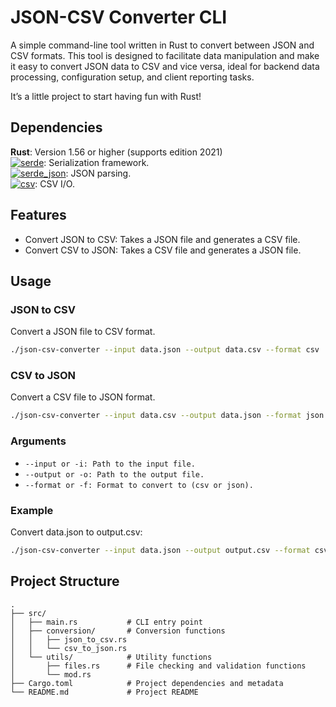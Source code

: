 # JSON-CSV Converter CLI
A simple command-line tool written in Rust to convert between JSON and CSV formats. This tool is designed to facilitate data manipulation and make it easy to convert JSON data to CSV and vice versa, ideal for backend data processing, configuration setup, and client reporting tasks.

It’s a little project to start having fun with Rust!

## Dependencies
**Rust**: Version 1.56 or higher (supports edition 2021)</br>
[![serde](https://img.shields.io/badge/serde-1.0-blue)](https://github.com/serde-rs/serde): Serialization framework.</br>
[![serde_json](https://img.shields.io/badge/serde__json-1.0-blue)](https://github.com/serde-rs/json): JSON parsing.</br>
[![csv](https://img.shields.io/badge/csv-1.1-blue)](https://github.com/BurntSushi/rust-csv): CSV I/O.</br>

## Features
- Convert JSON to CSV: Takes a JSON file and generates a CSV file.
- Convert CSV to JSON: Takes a CSV file and generates a JSON file.


## Usage
### JSON to CSV
Convert a JSON file to CSV format.

```bash
./json-csv-converter --input data.json --output data.csv --format csv
```

### CSV to JSON
Convert a CSV file to JSON format.

```bash
./json-csv-converter --input data.csv --output data.json --format json
```

### Arguments
- `--input or -i: Path to the input file.`
- `--output or -o: Path to the output file.`
- `--format or -f: Format to convert to (csv or json).`

### Example
Convert data.json to output.csv:
```bash
./json-csv-converter --input data.json --output output.csv --format csv
```

## Project Structure
```plaintext
.
├── src/
│   ├── main.rs           # CLI entry point
│   ├── conversion/       # Conversion functions
│   │   ├── json_to_csv.rs
│   │   └── csv_to_json.rs
│   └── utils/            # Utility functions
│       ├── files.rs      # File checking and validation functions
│       └── mod.rs
├── Cargo.toml            # Project dependencies and metadata
└── README.md             # Project README
```
